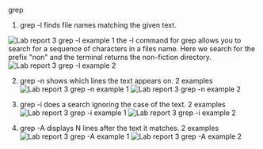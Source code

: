 grep

1) grep -l finds file names matching the given text.

![Lab report 3 grep -l example 1](https://user-images.githubusercontent.com/122496390/218268260-f3643999-5758-4d9b-857d-c811cff29578.png)
the -l command for grep allows you to search for a sequence of characters in a files name. Here we search for the prefix "non" and the terminal returns the non-fiction directory.
![Lab report 3 grep -l example 2](https://user-images.githubusercontent.com/122496390/218268276-a9434976-48f4-49d8-8286-c2226f6b55d6.png)

2) grep -n shows which lines the text appears on.
2 examples
![Lab report 3 grep -n example 1](https://user-images.githubusercontent.com/122496390/218268285-2744dfae-ff3d-4837-9072-6ab28a0f6e88.png)
![Lab report 3 grep -n example 2](https://user-images.githubusercontent.com/122496390/218268292-f9b8d31b-146c-42a6-8e9c-a52588f4b189.png)

3) grep -i does a search ignoring the case of the text.
2 examples
![Lab report 3 grep -i example 1](https://user-images.githubusercontent.com/122496390/218268302-40bf899c-072b-4cb5-b30c-2e428f7bbf44.png)
![Lab report 3 grep -i example 2](https://user-images.githubusercontent.com/122496390/218268305-bd273d52-8442-467c-8611-a5770c365b88.png)

4) grep -A displays N lines after the text it matches.
2 examples
![Lab report 3 grep -A example 1](https://user-images.githubusercontent.com/122496390/218268308-aad3d60b-18f7-4552-b211-9029bd4a5bf7.png)
![Lab report 3 grep -A example 2](https://user-images.githubusercontent.com/122496390/218268311-acd54f6d-2f31-4ef8-b7bf-77fe154f6f83.png)
